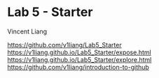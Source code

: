 # Lab 5 - Starter
Vincent Liang

https://github.com/v1liang/Lab5_Starter
https://v1liang.github.io/Lab5_Starter/expose.html
https://v1liang.github.io/Lab5_Starter/explore.html
https://github.com/v1liang/introduction-to-github